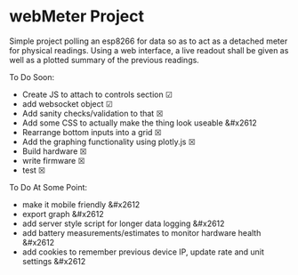 **webMeter Project**
======================

Simple project polling an esp8266 for data so as to act
as a detached meter for physical readings. Using a web interface, a live readout shall be given as well as a plotted summary of the previous readings.


To Do Soon:
* Create JS to attach to controls section &#x2611;
* add websocket object &#x2611;
* Add sanity checks/validation to that &#x2612;
* Add some CSS to actually make the thing look useable &#x2612
* Rearrange bottom inputs into a grid &#x2612;
* Add the graphing functionality using plotly.js &#x2612;
* Build hardware &#x2612;
* write firmware &#x2612;
* test &#x2612;

To Do At Some Point:
* make it mobile friendly &#x2612
* export graph &#x2612
* add server style script for longer data logging &#x2612
* add battery measurements/estimates to monitor hardware health &#x2612
* add cookies to remember previous device IP, update rate and unit settings &#x2612
